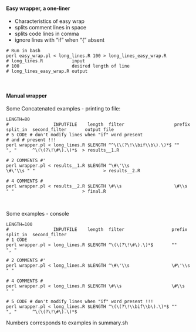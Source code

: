 #### Easy wrapper, a one-liner

-   Characteristics of easy wrap
-   splits comment lines in space
-   splits code lines in comma
-   ignore lines with “if” when “{” absent

<!-- -->

    # Run in bash
    perl easy_wrap.pl < long_lines.R 100 > long_lines_easy_wrap.R
    # long_lines.R           input
    # 100                    desired length of line
    # long_lines_easy_wrap.R output

<br>

#### Manual wrapper

Some Concatenated examples - printing to file:

    LENGTH=80
    #                 INPUTFILE    length  filter                   prefix  split_in  second_filter       output file
    # 5 CODE # don't modify lines when "if" word present
    # and # present !!!
    perl wrapper.pl < long_lines.R $LENGTH ^^\(\(?\!\\bif\\b\).\)*$ ""      ", "      ^\(\(?\!\#\).\)*$  > results__1.R

    # 2 COMMENTS #'
    perl wrapper.pl < results__1.R $LENGTH ^\#\'\\s                 \#\'\\s " "                          > results__2.R

    # 4 COMMENTS #
    perl wrapper.pl < results__2.R $LENGTH \#\\s                    \#\\s   " "                          > final.R

<br>

Some examples - console

    LENGTH=100
    #                 INPUTFILE    length  filter                  prefix  split_in  second_filter
    # 1 CODE
    perl wrapper.pl < long_lines.R $LENGTH ^\(\(?\!\#\).\)*$       ""      ", "

    # 2 COMMENTS #'
    perl wrapper.pl < long_lines.R $LENGTH ^\#\'\\s                \#\'\\s " "

    # 4 COMMENTS #
    perl wrapper.pl < long_lines.R $LENGTH \#\\s                   \#\\s   " "

    # 5 CODE # don't modify lines when "if" word present !!!
    perl wrapper.pl < long_lines.R $LENGTH ^\(\(?\!\\bif\\b\).\)*$ ""      ", "      ^\(\(?\!\#\).\)*$

Numbers corresponds to examples in summary.sh
